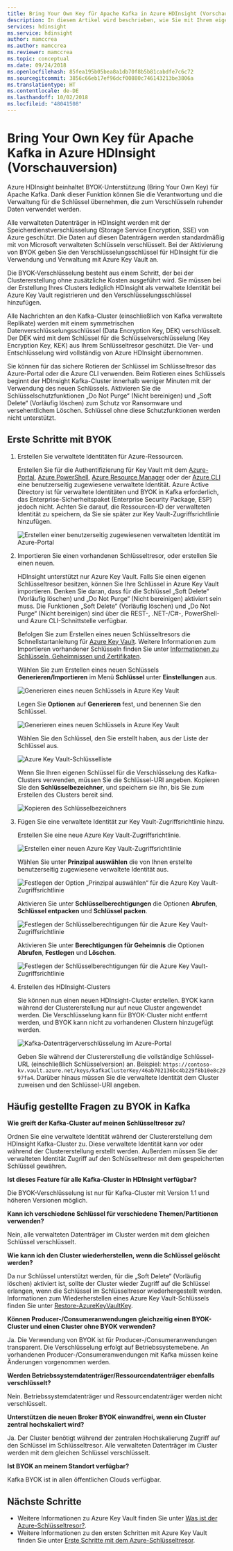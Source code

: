 ```yaml
---
title: Bring Your Own Key für Apache Kafka in Azure HDInsight (Vorschauversion)
description: In diesem Artikel wird beschrieben, wie Sie mit Ihrem eigenen Schlüssel aus Azure Key Vault Daten verschlüsseln, die in Apache Kafka in Azure HDInsight gespeichert sind.
services: hdinsight
ms.service: hdinsight
author: mamccrea
ms.author: mamccrea
ms.reviewer: mamccrea
ms.topic: conceptual
ms.date: 09/24/2018
ms.openlocfilehash: 85fea195b05bea8a1db70f8b5b81cabdfe7c6c72
ms.sourcegitcommit: 3856c66eb17ef96dcf00880c746143213be3806a
ms.translationtype: HT
ms.contentlocale: de-DE
ms.lasthandoff: 10/02/2018
ms.locfileid: "48041508"
---
```

# <a name="bring-your-own-key-for-apache-kafka-on-azure-hdinsight-preview"></a>Bring Your Own Key für Apache Kafka in Azure HDInsight (Vorschauversion)

Azure HDInsight beinhaltet BYOK-Unterstützung (Bring Your Own Key) für Apache Kafka. Dank dieser Funktion können Sie die Verantwortung und die Verwaltung für die Schlüssel übernehmen, die zum Verschlüsseln ruhender Daten verwendet werden. 

Alle verwalteten Datenträger in HDInsight werden mit der Speicherdienstverschlüsselung (Storage Service Encryption, SSE) von Azure geschützt. Die Daten auf diesen Datenträgern werden standardmäßig mit von Microsoft verwalteten Schlüsseln verschlüsselt. Bei der Aktivierung von BYOK geben Sie den Verschlüsselungsschlüssel für HDInsight für die Verwendung und Verwaltung mit Azure Key Vault an. 

Die BYOK-Verschlüsselung besteht aus einem Schritt, der bei der Clustererstellung ohne zusätzliche Kosten ausgeführt wird. Sie müssen bei der Erstellung Ihres Clusters lediglich HDInsight als verwaltete Identität bei Azure Key Vault registrieren und den Verschlüsselungsschlüssel hinzufügen.

Alle Nachrichten an den Kafka-Cluster (einschließlich von Kafka verwaltete Replikate) werden mit einem symmetrischen Datenverschlüsselungsschlüssel (Data Encryption Key, DEK) verschlüsselt. Der DEK wird mit dem Schlüssel für die Schlüsselverschlüsselung (Key Encryption Key, KEK) aus Ihrem Schlüsseltresor geschützt. Die Ver- und Entschlüsselung wird vollständig von Azure HDInsight übernommen. 

Sie können für das sichere Rotieren der Schlüssel im Schlüsseltresor das Azure-Portal oder die Azure CLI verwenden. Beim Rotieren eines Schlüssels beginnt der HDInsight Kafka-Cluster innerhalb weniger Minuten mit der Verwendung des neuen Schlüssels. Aktivieren Sie die Schlüsselschutzfunktionen „Do Not Purge“ (Nicht bereinigen) und „Soft Delete“ (Vorläufig löschen) zum Schutz vor Ransomware und versehentlichem Löschen. Schlüssel ohne diese Schutzfunktionen werden nicht unterstützt.

## <a name="get-started-with-byok"></a>Erste Schritte mit BYOK

1. Erstellen Sie verwaltete Identitäten für Azure-Ressourcen.

   Erstellen Sie für die Authentifizierung für Key Vault mit dem [Azure-Portal](../../active-directory/managed-service-identity/how-to-manage-ua-identity-portal.md), [Azure PowerShell](../../active-directory/managed-service-identity/how-to-manage-ua-identity-powershell.md), [Azure Resource Manager](../../active-directory/managed-service-identity/how-to-manage-ua-identity-arm.md) oder der [Azure CLI](../../active-directory/managed-service-identity/how-to-manage-ua-identity-cli.md) eine benutzerseitig zugewiesene verwaltete Identität. Azure Active Directory ist für verwaltete Identitäten und BYOK in Kafka erforderlich, das Enterprise-Sicherheitspaket (Enterprise Security Package, ESP) jedoch nicht. Achten Sie darauf, die Ressourcen-ID der verwalteten Identität zu speichern, da Sie sie später zur Key Vault-Zugriffsrichtlinie hinzufügen.

   ![Erstellen einer benutzerseitig zugewiesenen verwalteten Identität im Azure-Portal](./media/apache-kafka-byok/user-managed-identity-portal.png)

2. Importieren Sie einen vorhandenen Schlüsseltresor, oder erstellen Sie einen neuen.

   HDInsight unterstützt nur Azure Key Vault. Falls Sie einen eigenen Schlüsseltresor besitzen, können Sie Ihre Schlüssel in Azure Key Vault importieren. Denken Sie daran, dass für die Schlüssel „Soft Delete“ (Vorläufig löschen) und „Do Not Purge“ (Nicht bereinigen) aktiviert sein muss. Die Funktionen „Soft Delete“ (Vorläufig löschen) und „Do Not Purge“ (Nicht bereinigen) sind über die REST-, .NET-/C#-, PowerShell- und Azure CLI-Schnittstelle verfügbar.

   Befolgen Sie zum Erstellen eines neuen Schlüsseltresors die Schnellstartanleitung für [Azure Key Vault](../../key-vault/key-vault-get-started.md). Weitere Informationen zum Importieren vorhandener Schlüsseln finden Sie unter [Informationen zu Schlüsseln, Geheimnissen und Zertifikaten](../../key-vault/about-keys-secrets-and-certificates.md).

   Wählen Sie zum Erstellen eines neuen Schlüssels **Generieren/Importieren** im Menü **Schlüssel** unter **Einstellungen** aus.

   ![Generieren eines neuen Schlüssels in Azure Key Vault](./media/apache-kafka-byok/kafka-create-new-key.png)

   Legen Sie **Optionen** auf **Generieren** fest, und benennen Sie den Schlüssel.

   ![Generieren eines neuen Schlüssels in Azure Key Vault](./media/apache-kafka-byok/kafka-create-a-key.png)

   Wählen Sie den Schlüssel, den Sie erstellt haben, aus der Liste der Schlüssel aus.

   ![Azure Key Vault-Schlüsselliste](./media/apache-kafka-byok/kafka-key-vault-key-list.png)

   Wenn Sie Ihren eigenen Schlüssel für die Verschlüsselung des Kafka-Clusters verwenden, müssen Sie die Schlüssel-URI angeben. Kopieren Sie den **Schlüsselbezeichner**, und speichern sie ihn, bis Sie zum Erstellen des Clusters bereit sind.

   ![Kopieren des Schlüsselbezeichners](./media/apache-kafka-byok/kafka-get-key-identifier.png)
   
3. Fügen Sie eine verwaltete Identität zur Key Vault-Zugriffsrichtlinie hinzu.

   Erstellen Sie eine neue Azure Key Vault-Zugriffsrichtlinie.

   ![Erstellen einer neuen Azure Key Vault-Zugriffsrichtlinie](./media/apache-kafka-byok/add-key-vault-access-policy.png)

   Wählen Sie unter **Prinzipal auswählen** die von Ihnen erstellte benutzerseitig zugewiesene verwaltete Identität aus.

   ![Festlegen der Option „Prinzipal auswählen“ für die Azure Key Vault-Zugriffsrichtlinie](./media/apache-kafka-byok/add-key-vault-access-policy-select-principal.png)

   Aktivieren Sie unter **Schlüsselberechtigungen** die Optionen **Abrufen**, **Schlüssel entpacken** und **Schlüssel packen**.

   ![Festlegen der Schlüsselberechtigungen für die Azure Key Vault-Zugriffsrichtlinie](./media/apache-kafka-byok/add-key-vault-access-policy-keys.png)

   Aktivieren Sie unter **Berechtigungen für Geheimnis** die Optionen **Abrufen**, **Festlegen** und **Löschen**.

   ![Festlegen der Schlüsselberechtigungen für die Azure Key Vault-Zugriffsrichtlinie](./media/apache-kafka-byok/add-key-vault-access-policy-secrets.png)

4. Erstellen des HDInsight-Clusters

   Sie können nun einen neuen HDInsight-Cluster erstellen. BYOK kann während der Clustererstellung nur auf neue Cluster angewendet werden. Die Verschlüsselung kann für BYOK-Cluster nicht entfernt werden, und BYOK kann nicht zu vorhandenen Clustern hinzugefügt werden.

   ![Kafka-Datenträgerverschlüsselung im Azure-Portal](./media/apache-kafka-byok/apache-kafka-byok-portal.png)

   Geben Sie während der Clustererstellung die vollständige Schlüssel-URL (einschließlich Schlüsselversion) an. Beispiel: `https://contoso-kv.vault.azure.net/keys/kafkaClusterKey/46ab702136bc4b229f8b10e8c2997fa4`. Darüber hinaus müssen Sie die verwaltete Identität dem Cluster zuweisen und den Schlüssel-URI angeben.

## <a name="faq-for-byok-to-kafka"></a>Häufig gestellte Fragen zu BYOK in Kafka

**Wie greift der Kafka-Cluster auf meinen Schlüsseltresor zu?**

   Ordnen Sie eine verwaltete Identität während der Clustererstellung dem HDInsight Kafka-Cluster zu. Diese verwaltete Identität kann vor oder während der Clustererstellung erstellt werden. Außerdem müssen Sie der verwalteten Identität Zugriff auf den Schlüsseltresor mit dem gespeicherten Schlüssel gewähren.

**Ist dieses Feature für alle Kafka-Cluster in HDInsight verfügbar?**

   Die BYOK-Verschlüsselung ist nur für Kafka-Cluster mit Version 1.1 und höheren Versionen möglich.

**Kann ich verschiedene Schlüssel für verschiedene Themen/Partitionen verwenden?**

   Nein, alle verwalteten Datenträger im Cluster werden mit dem gleichen Schlüssel verschlüsselt.

**Wie kann ich den Cluster wiederherstellen, wenn die Schlüssel gelöscht werden?**

   Da nur Schlüssel unterstützt werden, für die „Soft Delete“ (Vorläufig löschen) aktiviert ist, sollte der Cluster wieder Zugriff auf die Schlüssel erlangen, wenn die Schlüssel im Schlüsseltresor wiederhergestellt werden. Informationen zum Wiederherstellen eines Azure Key Vault-Schlüssels finden Sie unter [Restore-AzureKeyVaultKey](/powershell/module/azurerm.keyvault/restore-azurekeyvaultkey).

**Können Producer-/Consumeranwendungen gleichzeitig einen BYOK-Cluster und einen Cluster ohne BYOK verwenden?**

   Ja. Die Verwendung von BYOK ist für Producer-/Consumeranwendungen transparent. Die Verschlüsselung erfolgt auf Betriebssystemebene. An vorhandenen Producer-/Consumeranwendungen mit Kafka müssen keine Änderungen vorgenommen werden.

**Werden Betriebssystemdatenträger/Ressourcendatenträger ebenfalls verschlüsselt?**

   Nein. Betriebssystemdatenträger und Ressourcendatenträger werden nicht verschlüsselt.

**Unterstützen die neuen Broker BYOK einwandfrei, wenn ein Cluster zentral hochskaliert wird?**

   Ja. Der Cluster benötigt während der zentralen Hochskalierung Zugriff auf den Schlüssel im Schlüsseltresor. Alle verwalteten Datenträger im Cluster werden mit dem gleichen Schlüssel verschlüsselt.

**Ist BYOK an meinem Standort verfügbar?**

   Kafka BYOK ist in allen öffentlichen Clouds verfügbar.

## <a name="next-steps"></a>Nächste Schritte

* Weitere Informationen zu Azure Key Vault finden Sie unter [Was ist der Azure-Schlüsseltresor?](../../key-vault/key-vault-whatis.md).
* Weitere Informationen zu den ersten Schritten mit Azure Key Vault finden Sie unter [Erste Schritte mit dem Azure-Schlüsseltresor](../../key-vault/key-vault-get-started.md).
